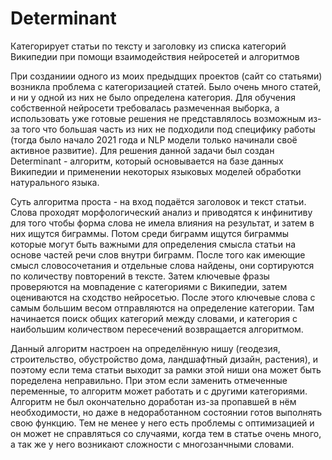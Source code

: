 # Determinant
Категорирует статьи по тексту и заголовку из списка категорий Википедии при помощи взаимодействия нейросетей и алгоритмов

При созданиии одного из моих предыдщих проектов (сайт со статьями) возникла проблема с категоризацией статей. Было очень много статей, и ни у одной из них не было определена категория. Для обучения собственной нейросети требовалась размеченная выборка, а использовать уже готовые решения не представлялось возможным из-за того что большая часть из них не подходили под специфику работы (тогда было начало 2021 года и NLP модели только начинали своё активное развитие). Для решения данной задачи был создан Determinant - алгоритм, который основывается на базе данных Википедии и применении некоторых языковых моделей обработки натурального языка.

Суть алгоритма проста - на вход подаётся заголовок и текст статьи. Слова проходят морфологический анализ и приводятся к инфинитиву для того чтобы форма слова не имела влияния на результат, и затем в них ищутся биграммы. Потом среди биграмм ищутся биграммы которые могут быть важными для определения смысла статьи на основе частей речи слов внутри биграмм. После того как имеющие смысл словосочетания и отдельные слова найдены, они сортируются по количеству повторений в тексте. Затем ключевые фразы проверяются на мовпадение с категориями с Википедии, затем оцениваются на сходство нейросетью. После этого ключевые слова с самым большим весом отправляются на определение категории. Там начинается поиск общих категорий между словами, и категория с наибольшим количеством пересечений возвращается алгоритмом.

Данный алгоритм настроен на определённую нишу (геодезия, строительство, обустройство дома, ландшафтный дизайн, растения), и поэтому если тема статьи выходит за рамки этой ниши она может быть поределена неправильно. При этом если заменить отмеченные переменные, то алгоритм может работать и с другими категориями. Алгоритм не был окончательно доработан из-за пропавшей в нём необходимости, но даже в недоработанном состоянии готов выполнять свою функцию. Тем не менее у него есть проблемы с оптимизацией и он может не справляться со случаями, когда тем в статье очень много, а так же у него возникают сложности с многозанчными словами.


